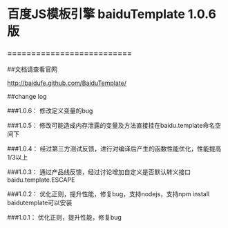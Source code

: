 百度JS模板引擎 baiduTemplate 1.0.6 版
==========================

### ==========================

##文档请查看官网

<a style="font-size:14px;" href="http://baidufe.github.com/BaiduTemplate/">http://baidufe.github.com/BaiduTemplate/</a>


##change log

###1.0.6：
	修改定义变量的bug

###1.0.5：
	修改可能造成内存泄露的变量及方法直接挂在baidu.template命名空间下

###1.0.4：
	经过第三方测试反馈，进行对编译后产生的函数性能优化，性能提高1/3以上

###1.0.3：
	通过产品线反馈，经过讨论增加自定义是否默认转义接口 baidu.template.ESCAPE

###1.0.2：
	优化正则，提升性能，修复bug，支持nodejs，支持npm install baidutemplate可以安装

###1.0.1：
	优化正则，提升性能，修复bug

